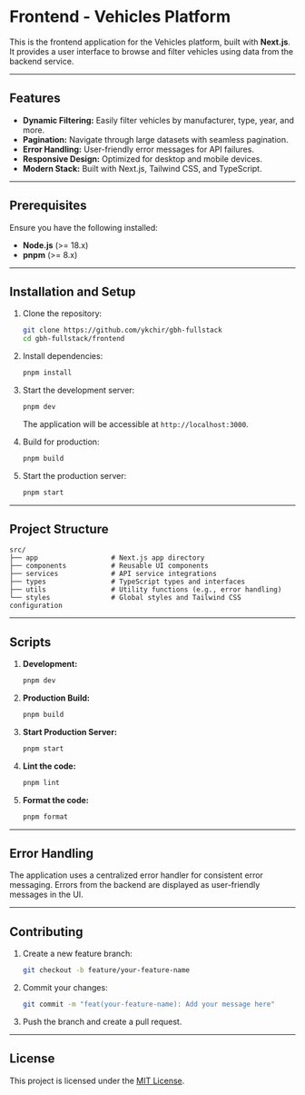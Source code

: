 # Frontend - Vehicles Platform

This is the frontend application for the Vehicles platform, built with **Next.js**. It provides a user interface to browse and filter vehicles using data from the backend service.

---

## Features

- **Dynamic Filtering:** Easily filter vehicles by manufacturer, type, year, and more.
- **Pagination:** Navigate through large datasets with seamless pagination.
- **Error Handling:** User-friendly error messages for API failures.
- **Responsive Design:** Optimized for desktop and mobile devices.
- **Modern Stack:** Built with Next.js, Tailwind CSS, and TypeScript.

---

## Prerequisites

Ensure you have the following installed:

- **Node.js** (>= 18.x)
- **pnpm** (>= 8.x)

---

## Installation and Setup

1. Clone the repository:

   ```bash
   git clone https://github.com/ykchir/gbh-fullstack
   cd gbh-fullstack/frontend
   ```

2. Install dependencies:

   ```bash
   pnpm install
   ```

3. Start the development server:

   ```bash
   pnpm dev
   ```

   The application will be accessible at `http://localhost:3000`.

4. Build for production:

   ```bash
   pnpm build
   ```

5. Start the production server:

   ```bash
   pnpm start
   ```

---

## Project Structure

```plaintext
src/
├── app                  # Next.js app directory
├── components           # Reusable UI components
├── services             # API service integrations
├── types                # TypeScript types and interfaces
├── utils                # Utility functions (e.g., error handling)
└── styles               # Global styles and Tailwind CSS configuration
```

---

## Scripts

1. **Development:**
   ```bash
   pnpm dev
   ```

2. **Production Build:**
   ```bash
   pnpm build
   ```

3. **Start Production Server:**
   ```bash
   pnpm start
   ```

4. **Lint the code:**
   ```bash
   pnpm lint
   ```

5. **Format the code:**
   ```bash
   pnpm format
   ```

---

## Error Handling

The application uses a centralized error handler for consistent error messaging. Errors from the backend are displayed as user-friendly messages in the UI.

---

## Contributing

1. Create a new feature branch:
   ```bash
   git checkout -b feature/your-feature-name
   ```
2. Commit your changes:
   ```bash
   git commit -m "feat(your-feature-name): Add your message here"
   ```
3. Push the branch and create a pull request.

---

## License

This project is licensed under the [MIT License](LICENSE).


